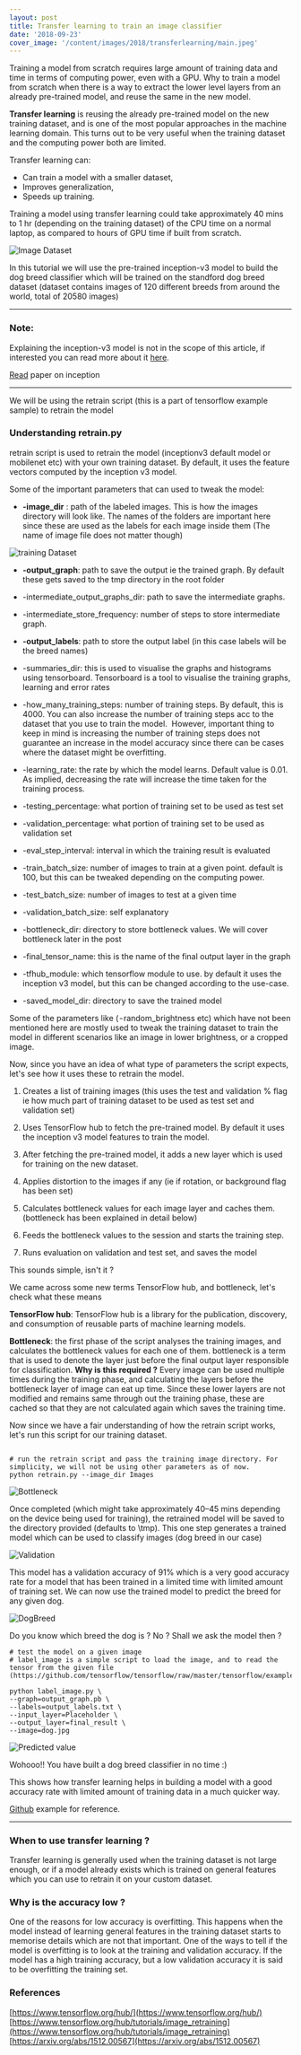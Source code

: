 ```yaml
---
layout: post
title: Transfer learning to train an image classifier
date: '2018-09-23'
cover_image: '/content/images/2018/transferlearning/main.jpeg'
---
```


Training a model from scratch requires large amount of training data and time in terms of computing power, even with a GPU. Why to train a model from scratch when there is a way to extract the lower level layers from an already pre-trained model, and reuse the same in the new model.

<b>Transfer learning</b> is reusing the already pre-trained model on the new training dataset, and is one of the most popular approaches in the machine learning domain. This turns out to be very useful when the training dataset and the computing power both are limited.

Transfer learning can:
* Can train a model with a smaller dataset,
* Improves generalization,
* Speeds up training.

Training a model using transfer learning could take approximately 40 mins to 1 hr (depending on the training dataset) of the CPU time on a normal laptop, as compared to hours of GPU time if built from scratch.


![Image Dataset](/content/images/2018/transferlearning/dataset.png)


In this tutorial we will use the pre-trained inception-v3 model to build the dog breed classifier which will be trained on the standford dog breed dataset (dataset contains images of 120 different breeds from around the world, total of 20580 images)

--- 

### Note:
Explaining the inception-v3 model is not in the scope of this article, if interested you can read more about it [here](https://www.tensorflow.org/tutorials/images/image_recognition).

[Read](https://arxiv.org/abs/1512.00567) paper on inception

---

We will be using the retrain script (this is a part of tensorflow example sample) to retrain the model

### Understanding retrain.py

retrain script is used to retrain the model (inceptionv3 default model or mobilenet etc) with your own training dataset. By default, it uses the feature vectors computed by the inception v3 model.

Some of the important parameters that can used to tweak the model:

* <b>-image_dir</b> : path of the labeled images. This is how the images directory will look like. The names of the folders are important here since these are used as the labels for each image inside them (The name of image file does not matter though)

![training Dataset](/content/images/2018/transferlearning/training_set.png)

* <b>-output_graph</b>: path to save the output ie the trained graph. By default these gets saved to the tmp directory in the root folder

* -intermediate_output_graphs_dir: path to save the intermediate graphs.

* -intermediate_store_frequency: number of steps to store intermediate graph.

* <b>-output_labels</b>: path to store the output label (in this case labels will be the breed names)

* -summaries_dir: this is used to visualise the graphs and histograms using tensorboard. Tensorboard is a tool to visualise the training graphs, learning and error rates

* -how_many_training_steps: number of training steps. By default, this is 4000. You can also increase the number of training steps acc to the dataset that you use to train the model. 
However, important thing to keep in mind is increasing the number of training steps does not guarantee an increase in the model accuracy since there can be cases where the dataset might be overfitting.

* -learning_rate: the rate by which the model learns. Default value is 0.01. As implied, decreasing the rate will increase the time taken for the training process. 

* -testing_percentage: what portion of training set to be used as test set

* -validation_percentage: what portion of training set to be used as validation set

* -eval_step_interval: interval in which the training result is evaluated

* -train_batch_size: number of images to train at a given point. default is 100, but this can be tweaked depending on the computing power.

* -test_batch_size: number of images to test at a given time

* -validation_batch_size: self explanatory

* -bottleneck_dir: directory to store bottleneck values. We will cover bottleneck later in the post

* -final_tensor_name: this is the name of the final output layer in the graph

* -tfhub_module: which tensorflow module to use. by default it uses the inception v3 model, but this can be changed according to the use-case.

* -saved_model_dir: directory to save the trained model

Some of the parameters like ( - random_brightness etc) which have not been mentioned here are mostly used to tweak the training dataset to train the model in different scenarios like an image in lower brightness, or a cropped image.

Now, since you have an idea of what type of parameters the script expects, let's see how it uses these to retrain the model.

1. Creates a list of training images (this uses the test and validation % flag ie how much part of training dataset to be used as test set and validation set)

2. Uses TensorFlow hub to fetch the pre-trained model. By default it uses the inception v3 model features to train the model. 

3. After fetching the pre-trained model, it adds a new layer which is used for training on the new dataset.

4. Applies distortion to the images if any (ie if rotation, or background flag has been set)

5. Calculates bottleneck values for each image layer and caches them. (bottleneck has been explained in detail below)

6. Feeds the bottleneck values to the session and starts the training step.

7. Runs evaluation on validation and test set, and saves the model

This sounds simple, isn't it ? 

We came across some new terms TensorFlow hub, and bottleneck, let's check what these means

<b>TensorFlow hub</b>: TensorFlow hub is a library for the publication, discovery, and consumption of reusable parts of machine learning models.

<b>Bottleneck</b>: the first phase of the script analyses the training images, and calculates the bottleneck values for each one of them. bottleneck is a term that is used to denote the layer just before the final output layer responsible for classification. <b>Why is this required ?</b> Every image can be used multiple times during the training phase, and calculating the layers before the bottleneck layer of image can eat up time. Since these lower layers are not modified and remains same through out the training phase, these are cached so that they are not calculated again which saves the training time.

Now since we have a fair understanding of how the retrain script works, let's run this script for our training dataset.

````

# run the retrain script and pass the training image directory. For simplicity, we will not be using other parameters as of now.
python retrain.py --image_dir Images

````

![Bottleneck](/content/images/2018/transferlearning/bottleneck.png)

Once completed (which might take approximately 40–45 mins depending on the device being used for training), the retrained model will be saved to the directory provided (defaults to \tmp). This one step generates a trained model which can be used to classify images (dog breed in our case)

![Validation](/content/images/2018/transferlearning/validation.png)

This model has a validation accuracy of 91% which is a very good accuracy rate for a model that has been trained in a limited time with limited amount of training set. We can now use the trained model to predict the breed for any given dog.

![DogBreed](/content/images/2018/transferlearning/dog_breed.jpeg)

Do you know which  breed the dog is ? No ? Shall we ask the model then ?

````
# test the model on a given image
# label_image is a simple script to load the image, and to read the tensor from the given file (https://github.com/tensorflow/tensorflow/raw/master/tensorflow/examples/label_image/label_image.py)

python label_image.py \
--graph=output_graph.pb \
--labels=output_labels.txt \
--input_layer=Placeholder \
--output_layer=final_result \
--image=dog.jpg
````

![Predicted value](/content/images/2018/transferlearning/predicted.png)

Wohooo!! You have built a dog breed classifier in no time :)

This shows how transfer learning helps in building a model with a good accuracy rate with limited amount of training data in a much quicker way.

[Github](https://github.com/anirudhramanan/transfer-learning-image-classifier) example for reference.

---

### When to use transfer learning ?

Transfer learning is generally used when the training dataset is not large enough, or if a model already exists which is trained on general features which you can use to retrain it on your custom dataset. 

### Why is the accuracy low ?

One of the reasons for low accuracy is overfitting. This happens when the model instead of learning general features in the training dataset starts to memorise details which are not that important. One of the ways to tell if the model is overfitting is to look at the training and validation accuracy. If the model has a high training accuracy, but a low validation accuracy it is said to be overfitting the training set.

### References

[https://www.tensorflow.org/hub/](https://www.tensorflow.org/hub/)
[https://www.tensorflow.org/hub/tutorials/image_retraining](https://www.tensorflow.org/hub/tutorials/image_retraining)
[https://arxiv.org/abs/1512.00567](https://arxiv.org/abs/1512.00567)